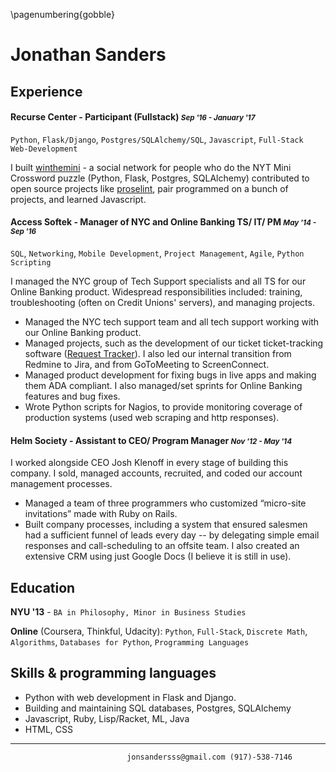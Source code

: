 \pagenumbering{gobble}

# Jonathan Sanders
## Experience


#### Recurse Center - Participant (Fullstack) <small>*Sep '16 - January '17*</small>
`Python`, `Flask/Django`, `Postgres/SQLAlchemy/SQL`, `Javascript`, `Full-Stack Web-Development`

I built [winthemini](https://github.com/j10sanders/crossword) - a social network for people who do the NYT Mini Crossword puzzle (Python, Flask, Postgres, SQLAlchemy) contributed to open source projects like [proselint](http://proselint.com/), pair programmed on a bunch of projects, and learned Javascript. 


#### Access Softek - Manager of NYC and Online Banking TS/ IT/ PM <small>*May '14 -  Sep '16*</small>
`SQL`, `Networking`, `Mobile Development`, `Project Management`, `Agile`, `Python Scripting`

I managed the NYC group of Tech Support specialists and all TS for our Online Banking product. Widespread responsibilities included: training, troubleshooting (often on Credit Unions' servers), and managing projects.

- Managed the NYC tech support team and all tech support working with our Online Banking product.
- Managed projects, such as the development of our ticket ticket-tracking software ([Request Tracker](https://bestpractical.com/request-tracker)).  I also led our internal transition from Redmine to Jira, and from GoToMeeting to ScreenConnect.
- Managed product development for fixing bugs in live apps and making them ADA compliant.  I also managed/set sprints for Online Banking features and bug fixes.
- Wrote Python scripts for Nagios, to provide monitoring coverage of production systems (used web scraping and http responses).


#### Helm Society - Assistant to CEO/ Program Manager <small>*Nov '12 - May '14*</small>


I worked alongside CEO Josh Klenoff in every stage of building this company.  I sold, managed accounts, recruited, and coded our account management processes.

- Managed a team of three programmers who customized “micro-site invitations” made with Ruby on Rails.
- Built company processes, including a system that ensured salesmen had a sufficient funnel of leads every day -- by delegating simple email responses and call-scheduling to an offsite team.  I also created an extensive CRM using just Google Docs (I believe it is still in use).


## Education

**NYU '13** - `BA in Philosophy, Minor in Business Studies`

**Online** (Coursera, Thinkful, Udacity):
`Python`, `Full-Stack`, `Discrete Math`, `Algorithms`, `Databases for Python`, `Programming Languages`


## Skills & programming languages

- Python with web development in Flask and Django.
- Building and maintaining SQL databases, Postgres, SQLAlchemy
- Javascript, Ruby, Lisp/Racket, ML, Java
- HTML, CSS

----
							  jonsandersss@gmail.com (917)-538-7146
		
